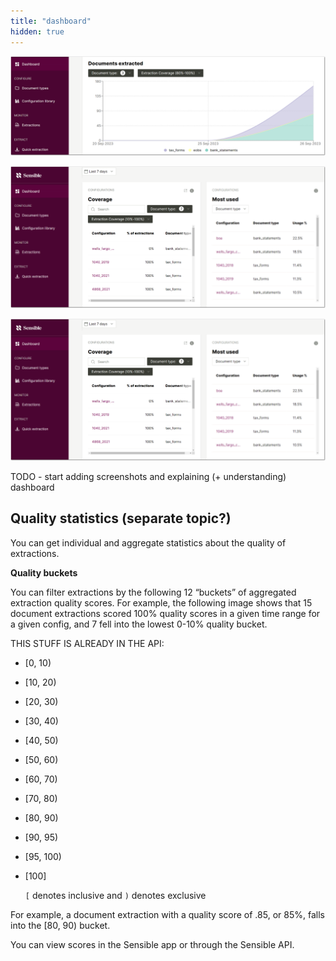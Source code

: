 ```yaml
---
title: "dashboard"
hidden: true
---
```








![Click to enlarge](https://raw.githubusercontent.com/sensible-hq/sensible-docs/main/readme-sync/assets/v0/images/final/dashboard_count.png)



![Click to enlarge](https://raw.githubusercontent.com/sensible-hq/sensible-docs/main/readme-sync/assets/v0/images/final/dashboard_coverage.png)



![Click to enlarge](https://raw.githubusercontent.com/sensible-hq/sensible-docs/main/readme-sync/assets/v0/images/final/dashboard_coverage.png)





TODO - start adding screenshots and explaining (+ understanding) dashboard

Quality statistics (separate topic?)
---

You can get individual and aggregate statistics about the quality of extractions.

**Quality buckets**

You can filter extractions by the following 12 “buckets” of aggregated extraction quality scores.  For example, the following image shows that 15 document extractions scored 100% quality scores in a given time range for a given config, and 7 fell into the lowest 0-10% quality bucket.



THIS STUFF IS ALREADY IN THE API:

- [0, 10)

- [10, 20)

- [20, 30)

- [30, 40)

- [40, 50)

- [50, 60)

- [60, 70)

- [70, 80)

- [80, 90)

- [90, 95)

- [95, 100)

- [100] 

  `[` denotes inclusive and `)` denotes exclusive

For example, a document extraction with a quality score of .85, or 85%, falls into the  [80, 90) bucket.

You can view scores in the Sensible app or through the Sensible API. 


